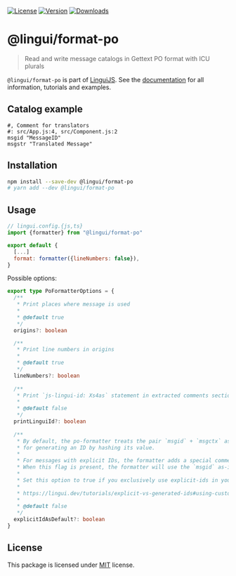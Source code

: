 [![License][badge-license]][license]
[![Version][badge-version]][package]
[![Downloads][badge-downloads]][package]

# @lingui/format-po

> Read and write message catalogs in Gettext PO format with ICU plurals

`@lingui/format-po` is part of [LinguiJS][linguijs]. See the
[documentation][documentation] for all information, tutorials and examples.

## Catalog example

```po
#, Comment for translators
#: src/App.js:4, src/Component.js:2
msgid "MessageID"
msgstr "Translated Message"
```

## Installation

```sh
npm install --save-dev @lingui/format-po
# yarn add --dev @lingui/format-po
```

## Usage

```js
// lingui.config.{js,ts}
import {formatter} from "@lingui/format-po"

export default {
  [...]
  format: formatter({lineNumbers: false}),
}
```

Possible options:

```ts
export type PoFormatterOptions = {
  /**
   * Print places where message is used
   *
   * @default true
   */
  origins?: boolean

  /**
   * Print line numbers in origins
   *
   * @default true
   */
  lineNumbers?: boolean
  
  /**
   * Print `js-lingui-id: Xs4as` statement in extracted comments section
   *
   * @default false
   */
  printLinguiId?: boolean
  
  /**
   * By default, the po-formatter treats the pair `msgid` + `msgctx` as the source
   * for generating an ID by hashing its value.
   *
   * For messages with explicit IDs, the formatter adds a special comment `js-lingui-explicit-id` as a flag.
   * When this flag is present, the formatter will use the `msgid` as-is without any additional processing.
   *
   * Set this option to true if you exclusively use explicit-ids in your project.
   *
   * https://lingui.dev/tutorials/explicit-vs-generated-ids#using-custom-id
   *
   * @default false
   */
  explicitIdAsDefault?: boolean
}
```

## License

This package is licensed under [MIT][license] license.

[license]: https://github.com/lingui/js-lingui/blob/main/LICENSE
[linguijs]: https://github.com/lingui/js-lingui
[documentation]: https://lingui.dev
[package]: https://www.npmjs.com/package/@lingui/format-po
[badge-downloads]: https://img.shields.io/npm/dw/@lingui/format-po.svg
[badge-version]: https://img.shields.io/npm/v/@lingui/format-po.svg
[badge-license]: https://img.shields.io/npm/l/@lingui/format-po.svg

